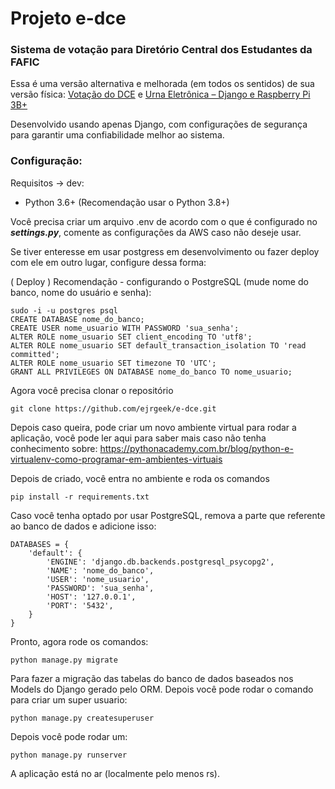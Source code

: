 # Projeto e-dce

### Sistema de votação para Diretório Central dos Estudantes da FAFIC

Essa é uma versão alternativa e melhorada (em todos os sentidos) de sua versão física: [Votação do DCE](https://fescfafic.edu.br/votacao-do-dce/) e [Urna Eletrônica – Django e Raspberry Pi 3B+](https://erlonbcc.wordpress.com/2020/02/02/urna-eletronica-django-e-raspberry-pi-3bplus/)

Desenvolvido usando apenas Django, com configurações de segurança para garantir uma confiabilidade melhor ao sistema.

### Configuração:

Requisitos -> dev:
* Python 3.6+ (Recomendação usar o Python 3.8+)

Você precisa criar um arquivo .env de acordo com o que é configurado no ***settings.py***, comente as configurações da AWS caso não deseje usar.

Se tiver enteresse em usar postgress em desenvolvimento ou fazer deploy com ele em outro lugar, configure dessa forma:

( Deploy ) Recomendação - configurando o PostgreSQL (mude nome do banco, nome do usuário e senha):
```
sudo -i -u postgres psql
CREATE DATABASE nome_do_banco;
CREATE USER nome_usuario WITH PASSWORD 'sua_senha';
ALTER ROLE nome_usuario SET client_encoding TO 'utf8';
ALTER ROLE nome_usuario SET default_transaction_isolation TO 'read committed';
ALTER ROLE nome_usuario SET timezone TO 'UTC';
GRANT ALL PRIVILEGES ON DATABASE nome_do_banco TO nome_usuario;
```

Agora você precisa clonar o repositório

```
git clone https://github.com/ejrgeek/e-dce.git
```

Depois caso queira, pode criar um novo ambiente virtual para rodar a aplicação, você pode ler aqui para saber mais caso não tenha conhecimento sobre: https://pythonacademy.com.br/blog/python-e-virtualenv-como-programar-em-ambientes-virtuais

Depois de criado, você entra no ambiente e roda os comandos

```
pip install -r requirements.txt
```

Caso você tenha optado por usar PostgreSQL, remova a parte que referente ao banco de dados e adicione isso:
```
DATABASES = {
    'default': {
        'ENGINE': 'django.db.backends.postgresql_psycopg2',
        'NAME': 'nome_do_banco',
        'USER': 'nome_usuario',
        'PASSWORD': 'sua_senha',
        'HOST': '127.0.0.1',
        'PORT': '5432',
    }
}
```

Pronto, agora rode os comandos:

```
python manage.py migrate
```

Para fazer a migração das tabelas do banco de dados baseados nos Models do Django gerado pelo ORM. Depois você pode rodar o comando para criar um super usuario:
```
python manage.py createsuperuser
```
Depois você pode rodar um:
```
python manage.py runserver
```

A aplicação está no ar (localmente pelo menos rs).
